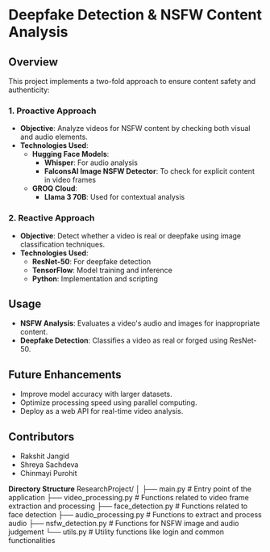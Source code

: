 # **Deepfake Detection & NSFW Content Analysis**

## **Overview**
This project implements a two-fold approach to ensure content safety and authenticity:

### **1. Proactive Approach**  
- **Objective**: Analyze videos for NSFW content by checking both visual and audio elements.
- **Technologies Used**:
  - **Hugging Face Models**:
    - **Whisper**: For audio analysis
    - **FalconsAI Image NSFW Detector**: To check for explicit content in video frames
  - **GROQ Cloud**:
    - **Llama 3 70B**: Used for contextual analysis

### **2. Reactive Approach**  
- **Objective**: Detect whether a video is real or deepfake using image classification techniques.
- **Technologies Used**:
  - **ResNet-50**: For deepfake detection
  - **TensorFlow**: Model training and inference
  - **Python**: Implementation and scripting

## **Usage**
- **NSFW Analysis**: Evaluates a video's audio and images for inappropriate content.
- **Deepfake Detection**: Classifies a video as real or forged using ResNet-50.

## **Future Enhancements**
- Improve model accuracy with larger datasets.
- Optimize processing speed using parallel computing.
- Deploy as a web API for real-time video analysis.

## **Contributors**
- Rakshit Jangid
- Shreya Sachdeva
- Chinmayi Purohit

**Directory Structure**
ResearchProject/
│
├── main.py                    # Entry point of the application
├── video_processing.py        # Functions related to video frame extraction and processing
├── face_detection.py          # Functions related to face detection
├── audio_processing.py        # Functions to extract and process audio
├── nsfw_detection.py          # Functions for NSFW image and audio judgement
└── utils.py                   # Utility functions like login and common functionalities
